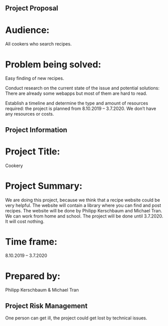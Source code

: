 ## Project Proposal

# Audience: 
All cookers who search recipes.

# Problem being solved:
Easy finding of new recipes.

Conduct research on the current state of the issue and potential solutions: There are already some webapps but most of them are hard to read.

Establish a timeline and determine the type and amount of resources required: the project is planned from 8.10.2019 – 3.7.2020. We don’t have any resources or costs.


## Project Information
# Project Title:
Cookery
# Project Summary:	
We are doing this project, because we think that a recipe website could be very helpful. The website will contain a library where you can find and post recipes. The website will be done by Philipp Kerschbaum and Michael Tran. We can work from home and school. The project will be done until 3.7.2020. It will cost nothing.
# Time frame:
8.10.2019 – 3.7.2020
# Prepared by:	
Philipp Kerschbaum & Michael Tran
## Project Risk Management
One person can get ill, the project could get lost by technical issues.
